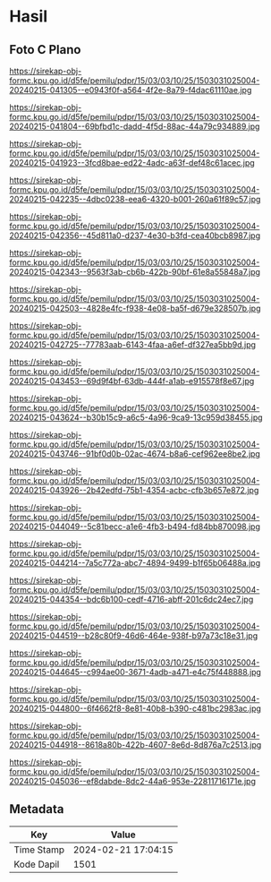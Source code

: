 # Hasil

## Foto C Plano

https://sirekap-obj-formc.kpu.go.id/d5fe/pemilu/pdpr/15/03/03/10/25/1503031025004-20240215-041305--e0943f0f-a564-4f2e-8a79-f4dac61110ae.jpg

https://sirekap-obj-formc.kpu.go.id/d5fe/pemilu/pdpr/15/03/03/10/25/1503031025004-20240215-041804--69bfbd1c-dadd-4f5d-88ac-44a79c934889.jpg

https://sirekap-obj-formc.kpu.go.id/d5fe/pemilu/pdpr/15/03/03/10/25/1503031025004-20240215-041923--3fcd8bae-ed22-4adc-a63f-def48c61acec.jpg

https://sirekap-obj-formc.kpu.go.id/d5fe/pemilu/pdpr/15/03/03/10/25/1503031025004-20240215-042235--4dbc0238-eea6-4320-b001-260a61f89c57.jpg

https://sirekap-obj-formc.kpu.go.id/d5fe/pemilu/pdpr/15/03/03/10/25/1503031025004-20240215-042356--45d811a0-d237-4e30-b3fd-cea40bcb8987.jpg

https://sirekap-obj-formc.kpu.go.id/d5fe/pemilu/pdpr/15/03/03/10/25/1503031025004-20240215-042343--9563f3ab-cb6b-422b-90bf-61e8a55848a7.jpg

https://sirekap-obj-formc.kpu.go.id/d5fe/pemilu/pdpr/15/03/03/10/25/1503031025004-20240215-042503--4828e4fc-f938-4e08-ba5f-d679e328507b.jpg

https://sirekap-obj-formc.kpu.go.id/d5fe/pemilu/pdpr/15/03/03/10/25/1503031025004-20240215-042725--77783aab-6143-4faa-a6ef-df327ea5bb9d.jpg

https://sirekap-obj-formc.kpu.go.id/d5fe/pemilu/pdpr/15/03/03/10/25/1503031025004-20240215-043453--69d9f4bf-63db-444f-a1ab-e915578f8e67.jpg

https://sirekap-obj-formc.kpu.go.id/d5fe/pemilu/pdpr/15/03/03/10/25/1503031025004-20240215-043624--b30b15c9-a6c5-4a96-9ca9-13c959d38455.jpg

https://sirekap-obj-formc.kpu.go.id/d5fe/pemilu/pdpr/15/03/03/10/25/1503031025004-20240215-043746--91bf0d0b-02ac-4674-b8a6-cef962ee8be2.jpg

https://sirekap-obj-formc.kpu.go.id/d5fe/pemilu/pdpr/15/03/03/10/25/1503031025004-20240215-043926--2b42edfd-75b1-4354-acbc-cfb3b657e872.jpg

https://sirekap-obj-formc.kpu.go.id/d5fe/pemilu/pdpr/15/03/03/10/25/1503031025004-20240215-044049--5c81becc-a1e6-4fb3-b494-fd84bb870098.jpg

https://sirekap-obj-formc.kpu.go.id/d5fe/pemilu/pdpr/15/03/03/10/25/1503031025004-20240215-044214--7a5c772a-abc7-4894-9499-b1f65b06488a.jpg

https://sirekap-obj-formc.kpu.go.id/d5fe/pemilu/pdpr/15/03/03/10/25/1503031025004-20240215-044354--bdc6b100-cedf-4716-abff-201c6dc24ec7.jpg

https://sirekap-obj-formc.kpu.go.id/d5fe/pemilu/pdpr/15/03/03/10/25/1503031025004-20240215-044519--b28c80f9-46d6-464e-938f-b97a73c18e31.jpg

https://sirekap-obj-formc.kpu.go.id/d5fe/pemilu/pdpr/15/03/03/10/25/1503031025004-20240215-044645--c994ae00-3671-4adb-a471-e4c75f448888.jpg

https://sirekap-obj-formc.kpu.go.id/d5fe/pemilu/pdpr/15/03/03/10/25/1503031025004-20240215-044800--6f4662f8-8e81-40b8-b390-c481bc2983ac.jpg

https://sirekap-obj-formc.kpu.go.id/d5fe/pemilu/pdpr/15/03/03/10/25/1503031025004-20240215-044918--8618a80b-422b-4607-8e6d-8d876a7c2513.jpg

https://sirekap-obj-formc.kpu.go.id/d5fe/pemilu/pdpr/15/03/03/10/25/1503031025004-20240215-045036--ef8dabde-8dc2-44a6-953e-22811716171e.jpg


## Metadata

| Key        | Value               |
| ---------- | ------------------- |
| Time Stamp | 2024-02-21 17:04:15 |
| Kode Dapil | 1501                |



